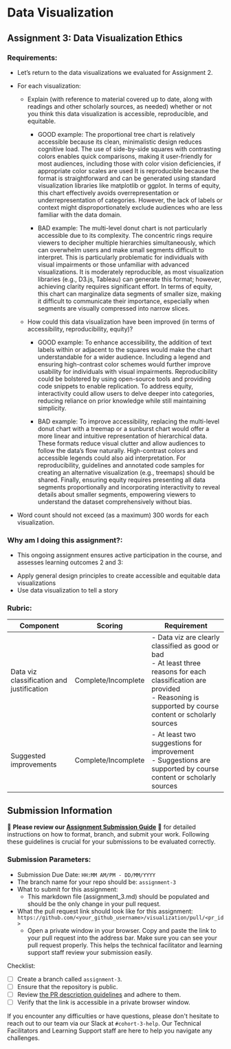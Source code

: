 # Data Visualization

## Assignment 3: Data Visualization Ethics

### Requirements:
- Let’s return to the data visualizations we evaluated for Assignment 2.  
- For each visualization: 
    - Explain (with reference to material covered up to date, along with readings and other scholarly sources, as needed) whether or not you think this data visualization is accessible, reproducible, and equitable. 

        - GOOD example: The proportional tree chart is relatively accessible because its clean, minimalistic design reduces cognitive load. The use of side-by-side squares with contrasting colors enables quick comparisons, making it user-friendly for most audiences, including those with color vision deficiencies, if appropriate color scales are used  It is reproducible because the format is straightforward and can be generated using standard visualization libraries like matplotlib or ggplot.  In terms of equity, this chart effectively avoids overrepresentation or underrepresentation of categories. However, the lack of labels or context might disproportionately exclude audiences who are less familiar with the data domain.

        - BAD example: The multi-level donut chart is not particularly accessible due to its complexity. The concentric rings require viewers to decipher multiple hierarchies simultaneously, which can overwhelm users and make small segments difficult to interpret. This is particularly problematic for individuals with visual impairments or those unfamiliar with advanced visualizations. It is moderately reproducible, as most visualization libraries (e.g., D3.js, Tableau) can generate this format; however, achieving clarity requires significant effort. In terms of equity, this chart can marginalize data segments of smaller size, making it difficult to communicate their importance, especially when segments are visually compressed into narrow slices.

    - How could this data visualization have been improved (in terms of accessibility, reproducibility, equity)?  
    
        - GOOD example: To enhance accessibility, the addition of text labels within or adjacent to the squares would make the chart understandable for a wider audience. Including a legend and ensuring high-contrast color schemes would further improve usability for individuals with visual impairments. Reproducibility could be bolstered by using open-source tools and providing code snippets to enable replication. To address equity, interactivity could allow users to delve deeper into categories, reducing reliance on prior knowledge while still maintaining simplicity.

        - BAD example: To improve accessibility, replacing the multi-level donut chart with a treemap or a sunburst chart would offer a more linear and intuitive representation of hierarchical data. These formats reduce visual clutter and allow audiences to follow the data’s flow naturally. High-contrast colors and accessible legends could also aid interpretation. For reproducibility, guidelines and annotated code samples for creating an alternative visualization (e.g., treemaps) should be shared. Finally, ensuring equity requires presenting all data segments proportionally and incorporating interactivity to reveal details about smaller segments, empowering viewers to understand the dataset comprehensively without bias.


- Word count should not exceed (as a maximum) 300 words for each visualization. 

### Why am I doing this assignment?:
- This ongoing assignment ensures active participation in the course, and assesses learning outcomes 2 and 3:  
* Apply general design principles to create accessible and equitable data visualizations
* Use data visualization to tell a story

### Rubric:
| Component               | Scoring   | Requirement                                                 |
|-------------------------|-----------|-------------------------------------------------------------|
| Data viz classification and justification | Complete/Incomplete | - Data viz are clearly classified as good or bad<br />- At least three reasons for each classification are provided<br />- Reasoning is supported by course content or scholarly sources |
| Suggested improvements  | Complete/Incomplete | - At least two suggestions for improvement<br />- Suggestions are supported by course content or scholarly sources |

## Submission Information

🚨 **Please review our [Assignment Submission Guide](https://github.com/UofT-DSI/onboarding/blob/main/onboarding_documents/submissions.md)** 🚨 for detailed instructions on how to format, branch, and submit your work. Following these guidelines is crucial for your submissions to be evaluated correctly.

### Submission Parameters:
* Submission Due Date: `HH:MM AM/PM - DD/MM/YYYY`
* The branch name for your repo should be: `assignment-3`
* What to submit for this assignment:
    * This markdown file (assignment_3.md) should be populated and should be the only change in your pull request.
* What the pull request link should look like for this assignment: `https://github.com/<your_github_username>/visualization/pull/<pr_id>`
    * Open a private window in your browser. Copy and paste the link to your pull request into the address bar. Make sure you can see your pull request properly. This helps the technical facilitator and learning support staff review your submission easily.

Checklist:
- [ ] Create a branch called `assignment-3`.
- [ ] Ensure that the repository is public.
- [ ] Review [the PR description guidelines](https://github.com/UofT-DSI/onboarding/blob/main/onboarding_documents/submissions.md#guidelines-for-pull-request-descriptions) and adhere to them.
- [ ] Verify that the link is accessible in a private browser window.

If you encounter any difficulties or have questions, please don't hesitate to reach out to our team via our Slack at `#cohort-3-help`. Our Technical Facilitators and Learning Support staff are here to help you navigate any challenges.

